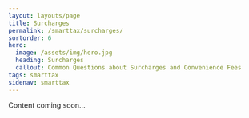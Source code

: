 ```yaml
---
layout: layouts/page
title: Surcharges
permalink: /smarttax/surcharges/
sortorder: 6
hero:
  image: /assets/img/hero.jpg
  heading: Surcharges
  callout: Common Questions about Surcharges and Convenience Fees
tags: smarttax
sidenav: smarttax
---
```

Content coming soon...